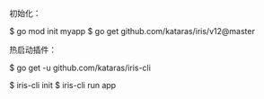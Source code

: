 初始化：

$ go mod init myapp
$ go get github.com/kataras/iris/v12@master

热启动插件：

$ go get -u github.com/kataras/iris-cli

$ iris-cli init
$ iris-cli run app

